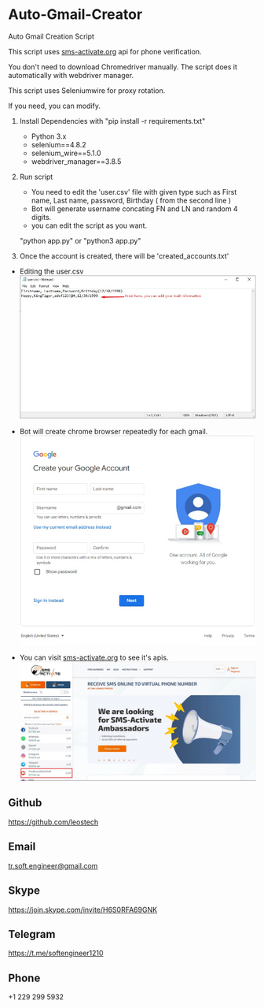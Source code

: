 # Auto-Gmail-Creator

Auto Gmail Creation Script

This script uses [sms-activate.org](https://sms-activate.org) api for phone verification.

You don't need to download Chromedriver manually. The script does it automatically with webdriver manager.

This script uses Seleniumwire for proxy rotation.

If you need, you can modify.

1. Install Dependencies with "pip install -r requirements.txt"
    - Python 3.x
    - selenium==4.8.2
    - selenium_wire==5.1.0
    - webdriver_manager==3.8.5
2. Run script 
    - You need to  edit the 'user.csv' file with given type such as First name, Last name, password, Birthday ( from the second line )
    - Bot will generate username concating FN and LN and random 4 digits.
    - you can edit the script as you want.
    
    "python app.py" or "python3 app.py"

3. Once the account is created, there will be 'created_accounts.txt'

- Editing the user.csv
    ![image](./user.jpg)

- Bot will create chrome browser repeatedly for each gmail.
    ![image](./gmail-create.jpg)

- You can visit [sms-activate.org](https://sms-activate.org) to see it's apis.
    ![sms-activate](./sms.jpg)
    

## Github

https://github.com/leostech

## Email

tr.soft.engineer@gmail.com

## Skype

https://join.skype.com/invite/H6S0RFA69GNK

## Telegram

https://t.me/softengineer1210

## Phone

+1 229 299 5932

